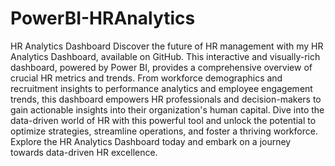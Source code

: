 # PowerBI-HRAnalytics
HR Analytics Dashboard
Discover the future of HR management with my HR Analytics Dashboard, available on GitHub. This interactive and visually-rich dashboard, powered by Power BI, provides a comprehensive overview of crucial HR metrics and trends. From workforce demographics and recruitment insights to performance analytics and employee engagement trends, this dashboard empowers HR professionals and decision-makers to gain actionable insights into their organization's human capital. Dive into the data-driven world of HR with this powerful tool and unlock the potential to optimize strategies, streamline operations, and foster a thriving workforce. Explore the HR Analytics Dashboard today and embark on a journey towards data-driven HR excellence.

